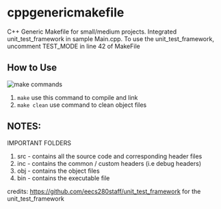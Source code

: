 # cppgenericmakefile
C++ Generic Makefile for small/medium projects. Integrated unit_test_framework in sample Main.cpp. 
To use the unit_test_framework, uncomment TEST_MODE in line 42 of MakeFile


## How to Use
![make commands](https://s3.gifyu.com/images/make-commands.gif)
1. ``make``  use this command to compile and link 
2. ``make clean``  use command to clean object files



## NOTES:
IMPORTANT FOLDERS
1. src - contains all the source code and corresponding header files
2. inc - contains the common / custom headers (i.e debug headers)
3. obj - contains the object files
4. bin - contains the executable file


credits:
https://github.com/eecs280staff/unit_test_framework for the unit_test_framework 
